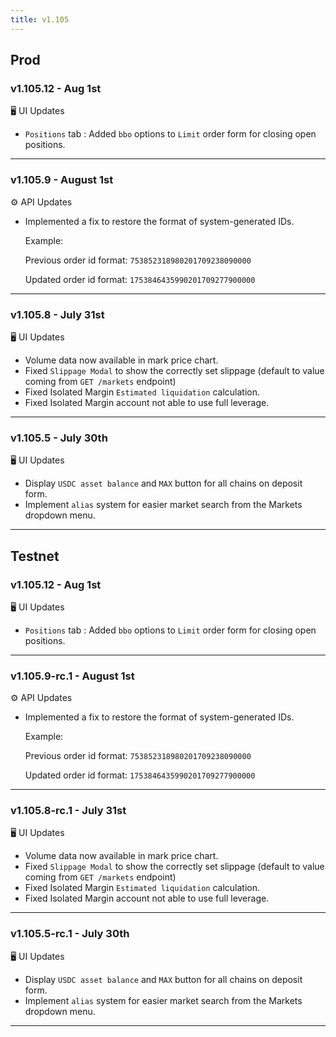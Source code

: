 ```yaml
---
title: v1.105
---
```

## Prod
### v1.105.12 - Aug 1st
🖥️  UI Updates 
* `Positions` tab : Added `bbo` options to `Limit` order form for closing open positions.
---
### v1.105.9 - August 1st
⚙️ API Updates
* Implemented a fix to restore the format of system-generated IDs.

  Example:
  
  Previous order id format: `753852318980201709238090000`
  
  Updated order id format: `1753846435990201709277900000`
---
### v1.105.8 - July 31st
🖥️  UI Updates 
* Volume data now available in mark price chart.
* Fixed `Slippage Modal` to show the correctly set slippage (default to value coming from `GET /markets` endpoint)
* Fixed Isolated Margin `Estimated liquidation` calculation.
* Fixed Isolated Margin account not able to use full leverage.
---
### v1.105.5 - July 30th
🖥️  UI Updates 
*  Display `USDC asset balance` and `MAX` button for all chains on deposit form.
*  Implement `alias` system for easier market search from the Markets dropdown menu.
---

## Testnet
### v1.105.12 - Aug 1st
🖥️  UI Updates 
* `Positions` tab : Added `bbo` options to `Limit` order form for closing open positions.
---
### v1.105.9-rc.1 - August 1st
⚙️ API Updates
* Implemented a fix to restore the format of system-generated IDs.

  Example:
  
  Previous order id format: `753852318980201709238090000`
  
  Updated order id format: `1753846435990201709277900000`
---
### v1.105.8-rc.1 - July 31st
🖥️  UI Updates 
* Volume data now available in mark price chart.
* Fixed `Slippage Modal` to show the correctly set slippage (default to value coming from `GET /markets` endpoint)
* Fixed Isolated Margin `Estimated liquidation` calculation.
* Fixed Isolated Margin account not able to use full leverage.
---
### v1.105.5-rc.1 - July 30th
🖥️  UI Updates 
*  Display `USDC asset balance` and `MAX` button for all chains on deposit form.
*  Implement `alias` system for easier market search from the Markets dropdown menu.
---
